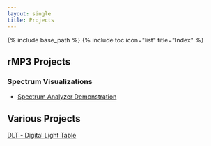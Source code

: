 ```yaml
---
layout: single
title: Projects
---
```

{% include base_path %}
{% include toc icon="list" title="Index" %}

## rMP3 Projects

### Spectrum Visualizations

* [Spectrum Analyzer Demonstration](rmp3/spectrum_analyzer_demonstration)

## Various Projects

[DLT - Digital Light Table](dlt)

